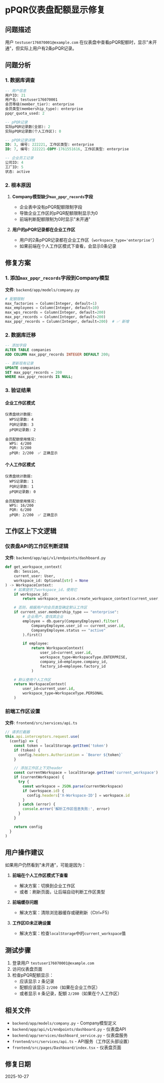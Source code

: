 # pPQR仪表盘配额显示修复

## 问题描述

用户 `testuser176070001@example.com` 在仪表盘中查看pPQR配额时，显示"未开通"，但实际上用户有2条pPQR记录。

## 问题分析

### 1. 数据库调查

```sql
-- 用户信息
用户ID: 21
用户名: testuser176070001
会员等级(member_tier): enterprise
会员类型(membership_type): enterprise
ppqr_quota_used: 2

-- pPQR记录
实际pPQR记录数(全部): 2
实际pPQR记录数(个人工作区): 0

-- pPQR记录详情
ID: 3, 编号: 222221, 工作区类型: enterprise
ID: 7, 编号: 222221-COPY-1761551616, 工作区类型: enterprise

-- 企业员工记录
公司ID: 4
工厂ID: 5
状态: active
```

### 2. 根本原因

1. **Company模型缺少`max_ppqr_records`字段**
   - 企业表中没有pPQR配额限制字段
   - 导致企业工作区的pPQR配额限制显示为0
   - 前端判断配额限制为0时显示"未开通"

2. **用户的pPQR记录都在企业工作区**
   - 用户的2条pPQR记录都在企业工作区（`workspace_type='enterprise'`）
   - 如果前端在个人工作区模式下查看，会显示0条记录

## 修复方案

### 1. 添加`max_ppqr_records`字段到Company模型

**文件**: `backend/app/models/company.py`

```python
# 配额限制
max_factories = Column(Integer, default=1)
max_employees = Column(Integer, default=10)
max_wps_records = Column(Integer, default=200)
max_pqr_records = Column(Integer, default=200)
max_ppqr_records = Column(Integer, default=200)  # ✅ 新增
```

### 2. 数据库迁移

```sql
-- 添加字段
ALTER TABLE companies 
ADD COLUMN max_ppqr_records INTEGER DEFAULT 200;

-- 更新现有记录
UPDATE companies 
SET max_ppqr_records = 200 
WHERE max_ppqr_records IS NULL;
```

### 3. 验证结果

#### 企业工作区模式
```
仪表盘统计数据:
  WPS记录数: 4
  PQR记录数: 3
  pPQR记录数: 2

会员配额使用情况:
  WPS: 4/200
  PQR: 3/200
  pPQR: 2/200  ✅ 正确显示
```

#### 个人工作区模式
```
仪表盘统计数据:
  WPS记录数: 1
  PQR记录数: 1
  pPQR记录数: 0

会员配额使用情况:
  WPS: 16/200
  PQR: 6/200
  pPQR: 2/200  ✅ 正确显示
```

## 工作区上下文逻辑

### 仪表盘API的工作区判断逻辑

**文件**: `backend/app/api/v1/endpoints/dashboard.py`

```python
def get_workspace_context(
    db: Session,
    current_user: User,
    workspace_id: Optional[str] = None
) -> WorkspaceContext:
    # 如果提供了workspace_id，使用它
    if workspace_id:
        return workspace_service.create_workspace_context(current_user, workspace_id)

    # 否则，根据用户的会员类型确定默认工作区
    if current_user.membership_type == "enterprise":
        # 企业用户，查找其企业
        employee = db.query(CompanyEmployee).filter(
            CompanyEmployee.user_id == current_user.id,
            CompanyEmployee.status == "active"
        ).first()

        if employee:
            return WorkspaceContext(
                user_id=current_user.id,
                workspace_type=WorkspaceType.ENTERPRISE,
                company_id=employee.company_id,
                factory_id=employee.factory_id
            )

    # 默认使用个人工作区
    return WorkspaceContext(
        user_id=current_user.id,
        workspace_type=WorkspaceType.PERSONAL
    )
```

### 前端工作区设置

**文件**: `frontend/src/services/api.ts`

```typescript
// 请求拦截器
this.api.interceptors.request.use(
  (config) => {
    const token = localStorage.getItem('token')
    if (token) {
      config.headers.Authorization = `Bearer ${token}`
    }

    // 添加工作区上下文header
    const currentWorkspace = localStorage.getItem('current_workspace')
    if (currentWorkspace) {
      try {
        const workspace = JSON.parse(currentWorkspace)
        if (workspace.id) {
          config.headers['X-Workspace-ID'] = workspace.id
        }
      } catch (error) {
        console.error('解析工作区信息失败:', error)
      }
    }

    return config
  }
)
```

## 用户操作建议

如果用户仍然看到"未开通"，可能是因为：

1. **前端在个人工作区模式下查看**
   - 解决方案：切换到企业工作区
   - 或者：刷新页面，让后端自动判断工作区类型

2. **前端缓存问题**
   - 解决方案：清除浏览器缓存或硬刷新（Ctrl+F5）

3. **工作区ID未正确设置**
   - 解决方案：检查`localStorage`中的`current_workspace`值

## 测试步骤

1. 登录用户 `testuser176070001@example.com`
2. 访问仪表盘页面
3. 检查pPQR配额显示：
   - 应该显示 `2` 条记录
   - 配额应该显示 `2/200`（如果在企业工作区）
   - 或者显示 `0` 条记录，配额 `2/200`（如果在个人工作区）

## 相关文件

- `backend/app/models/company.py` - Company模型定义
- `backend/app/api/v1/endpoints/dashboard.py` - 仪表盘API
- `backend/app/services/dashboard_service.py` - 仪表盘服务
- `frontend/src/services/api.ts` - API服务（工作区头部设置）
- `frontend/src/pages/Dashboard/index.tsx` - 仪表盘页面

## 修复日期

2025-10-27

